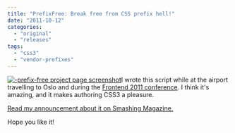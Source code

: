 ```yaml
---
title: "PrefixFree: Break free from CSS prefix hell!"
date: "2011-10-12"
categories:
  - "original"
  - "releases"
tags:
  - "css3"
  - "vendor-prefixes"
---
```


[![](images/Screen-shot-2011-11-15-at-14.33.38--300x187.png "-prefix-free project page screenshot")](images/Screen-shot-2011-11-15-at-14.33.38-.png)I wrote this script while at the airport travelling to Oslo and during the [Frontend 2011 conference](http://www.frontend2011.com/). I think it's amazing, and it makes authoring CSS3 a pleasure.

[Read my announcement about it on Smashing Magazine.](http://coding.smashingmagazine.com/2011/10/12/prefixfree-break-free-from-css-prefix-hell/)

Hope you like it!
